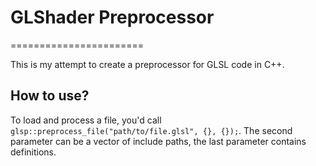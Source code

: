 # GLShader Preprocessor
=======================

This is my attempt to create a preprocessor for GLSL code in C++.

## How to use?
To load and process a file, you'd call `glsp::preprocess_file("path/to/file.glsl", {}, {});`. The second parameter can be a vector of include paths, the last parameter contains definitions.
